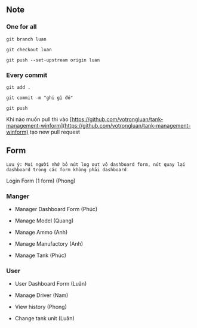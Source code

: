## Note

### One for all

`git branch luan`

`git checkout luan`

`git push --set-upstream origin luan`

### Every commit

`git add .`

`git commit -m "ghi gì đó"`

`git push`

Khi nào muốn pull thì vào [https://github.com/votrongluan/tank-management-winform](https://github.com/votrongluan/tank-management-winform) tạo new pull request

## Form

`Lưu ý: Mọi người nhớ bỏ nút log out vô dashboard form, nút quay lại dashboard trong các form không phải dashboard`

Login Form (1 form) (Phong)

### Manger

- Manager Dashboard Form (Phúc)

- Manage Model (Quang)

- Manage Ammo (Anh)

- Manage Manufactory  (Anh)

- Manage Tank (Phúc)

### User

- User Dashboard Form (Luân)

- Manage Driver (Nam)

- View history (Phong)

- Change tank unit (Luân)


